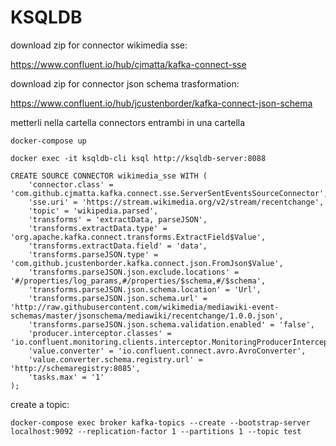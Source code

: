 # KSQLDB

download zip for connector wikimedia sse:

https://www.confluent.io/hub/cjmatta/kafka-connect-sse

download zip for connector json schema trasformation:

https://www.confluent.io/hub/jcustenborder/kafka-connect-json-schema

metterli nella cartella connectors entrambi in una cartella

    docker-compose up

    docker exec -it ksqldb-cli ksql http://ksqldb-server:8088

    CREATE SOURCE CONNECTOR wikimedia_sse WITH (
        'connector.class' = 'com.github.cjmatta.kafka.connect.sse.ServerSentEventsSourceConnector',
        'sse.uri' = 'https://stream.wikimedia.org/v2/stream/recentchange',
        'topic' = 'wikipedia.parsed',
        'transforms' = 'extractData, parseJSON',
        'transforms.extractData.type' = 'org.apache.kafka.connect.transforms.ExtractField$Value',
        'transforms.extractData.field' = 'data',
        'transforms.parseJSON.type' = 'com.github.jcustenborder.kafka.connect.json.FromJson$Value',
        'transforms.parseJSON.json.exclude.locations' = '#/properties/log_params,#/properties/$schema,#/$schema',
        'transforms.parseJSON.json.schema.location' = 'Url',
        'transforms.parseJSON.json.schema.url' = 'http://raw.githubusercontent.com/wikimedia/mediawiki-event-schemas/master/jsonschema/mediawiki/recentchange/1.0.0.json',
        'transforms.parseJSON.json.schema.validation.enabled' = 'false',
        'producer.interceptor.classes' = 'io.confluent.monitoring.clients.interceptor.MonitoringProducerInterceptor',
        'value.converter' = 'io.confluent.connect.avro.AvroConverter',
        'value.converter.schema.registry.url' = 'http://schemaregistry:8085',
        'tasks.max' = '1'
    );

create a topic: 

    docker-compose exec broker kafka-topics --create --bootstrap-server localhost:9092 --replication-factor 1 --partitions 1 --topic test
